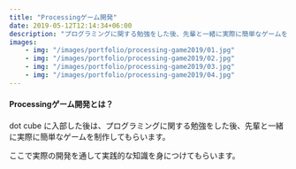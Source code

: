 ```yaml
---
title: "Processingゲーム開発"
date: 2019-05-12T12:14:34+06:00
description: "プログラミングに関する勉強をした後、先輩と一緒に実際に簡単なゲームを制作してもらいます。"
images:
    - img: "/images/portfolio/processing-game2019/01.jpg"
    - img: "/images/portfolio/processing-game2019/02.jpg"
    - img: "/images/portfolio/processing-game2019/03.jpg"
    - img: "/images/portfolio/processing-game2019/04.jpg"
---
```


#### Processingゲーム開発とは？
dot cube に入部した後は、プログラミングに関する勉強をした後、先輩と一緒に実際に簡単なゲームを制作してもらいます。

ここで実際の開発を通して実践的な知識を身につけてもらいます。